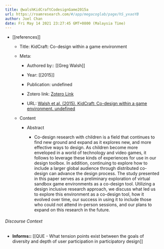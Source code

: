 ```yaml
---
title: @walshKidCraftCodesignGame2015a
url: https://roamresearch.com/#/app/megacoglab/page/hS_yxaoYB
author: Joel Chan
date: Fri May 14 2021 23:27:45 GMT+0800 (Malaysia Time)
---
```


- [[references]]

    - Title: KidCraft: Co-design within a game environment

    - Meta:

        - Authored by:: [[Greg Walsh]]

        - Year: [[2015]]

        - Publication: undefined

        - Zotero link: [Zotero Link](zotero://select/items/7_HBXNNET4)

        - URL: [Walsh et al. (2015). KidCraft: Co-design within a game environment. undefined](https://doi.org/10.1145/2702613.2732921)

    - Content

        - Abstract

            - Co-design research with children is a field that continues to find new ground and expand as it explores new, and more effective ways to design. As children become more enveloped in a world of technology and video games, it follows to leverage these kinds of experiences for use in our design toolbox. In addition, continuing to explore how to include a larger global audience through distributed co-design can advance the design process. The study presented in this paper serves as a preliminary exploration of virtual sandbox game environments as a co-design tool. Utilizing a design inclusive research approach, we discuss what led us to explore this environment as a co-design tool, how it evolved over time, our success in using it to include those who could not attend in-person sessions, and our plans to expand on this research in the future.

###### Discourse Context

- **Informs::** [[QUE - What tension points exist between the goals of diversity and depth of user participation in participatory design]]
